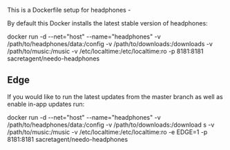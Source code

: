 This is a Dockerfile setup for headphones - 

By default this Docker installs the latest stable version of headphones:

docker run -d --net="host" --name="headphones" -v /path/to/headphones/data:/config -v /path/to/downloads:/downloads -v /path/to/music:/music -v /etc/localtime:/etc/localtime:ro -p 8181:8181 sacretagent/needo-headphones

Edge
----
If you would like to run the latest updates from the master branch as well as enable in-app updates run:

docker run -d --net="host" --name="headphones" -v /path/to/headphones/data:/config -v /path/to/downloads:/download
s -v /path/to/music:/music -v /etc/localtime:/etc/localtime:ro -e EDGE=1 -p 8181:8181 sacretagent/needo-headphones
